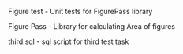 Figure test - Unit tests for FigurePass library

Figure Pass - Library for calculating Area of figures

third.sql - sql script for third test task
